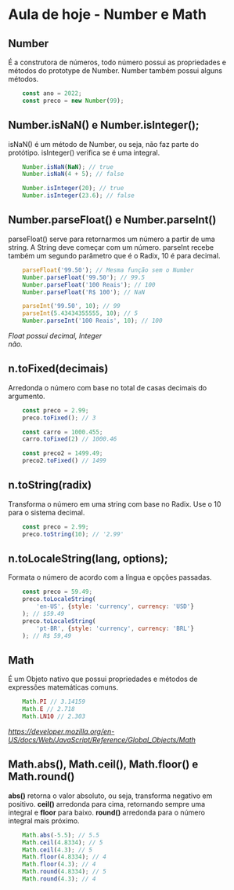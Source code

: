 # Aula de hoje - Number e Math

## Number

É a construtora de números, todo número possui as propriedades e <br>
métodos do prototype de Number. Number também possui alguns <br>
métodos.

```js
    const ano = 2022;
    const preco = new Number(99);
```

## Number.isNaN() e Number.isInteger();

isNaN() é um método de Number, ou seja, não faz parte do <br>
protótipo. isInteger() verifica se é uma integral.

```js
    Number.isNaN(NaN); // true
    Number.isNaN(4 + 5); // false

    Number.isInteger(20); // true
    Number.isInteger(23.6); // false
```

## Number.parseFloat() e Number.parseInt()

parseFloat() serve para retornarmos um número a partir de uma <br>
string. A String deve começar com um número. parseInt recebe <br>
também um segundo parâmetro que é o Radix, 10 é para decimal.

```js
    parseFloat('99.50'); // Mesma função sem o Number
    Number.parseFloat('99.50'); // 99.5
    Number.parseFloat('100 Reais'); // 100
    Number.parseFloat('R$ 100'); // NaN

    parseInt('99.50', 10); // 99
    parseInt(5.43434355555, 10); // 5
    Number.parseInt('100 Reais', 10); // 100
```

*Float possui decimal, Integer* <br>
*não.*

## n.toFixed(decimais)

Arredonda o número com base no total de casas decimais do <br>
argumento.

```js
    const preco = 2.99;
    preco.toFixed(); // 3

    const carro = 1000.455;
    carro.toFixed(2) // 1000.46

    const preco2 = 1499.49;
    preco2.toFixed() // 1499
```

## n.toString(radix)

Transforma o número em uma string com base no Radix. Use o 10 <br>
para o sistema decimal.

```js
    const preco = 2.99;
    preco.toString(10); // '2.99'
```

## n.toLocaleString(lang, options);

Formata o número de acordo com a língua e opções passadas.

```js
    const preco = 59.49;
    preco.toLocaleString(
        'en-US', {style: 'currency', currency: 'USD'}
    ); // $59.49
    preco.toLocaleString(
        'pt-BR', {style: 'currency', currency: 'BRL'}
    ); // R$ 59,49
```

## Math

É um Objeto nativo que possui propriedades e métodos de <br>
expressões matemáticas comuns.

```js
    Math.PI // 3.14159
    Math.E // 2.718
    Math.LN10 // 2.303
```

*https://developer.mozilla.org/en-US/docs/Web/JavaScript/Reference/Global_Objects/Math*

## Math.abs(), Math.ceil(), Math.floor() e Math.round()

**abs()** retorna o valor absoluto, ou seja, transforma negativo em <br>
positivo. **ceil()** arredonda para cima, retornando sempre uma <br>
integral e **floor** para baixo. **round()** arredonda para o número <br>
integral mais próximo.

```js
    Math.abs(-5.5); // 5.5
    Math.ceil(4.8334); // 5
    Math.ceil(4.3); // 5
    Math.floor(4.8334); // 4
    Math.floor(4.3); // 4
    Math.round(4.8334); // 5
    Math.round(4.3); // 4
```